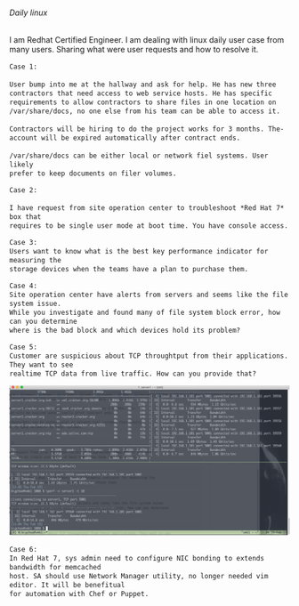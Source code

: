 ###### Daily linux
I am Redhat Certified Engineer. I am dealing with linux daily user 
case from many users. Sharing what were user requests and how to 
resolve it.
```
Case 1:

User bump into me at the hallway and ask for help. He has new three 
contractors that need access to web service hosts. He has specific
requirements to allow contractors to share files in one location on
/var/share/docs, no one else from his team can be able to access it.

Contractors will be hiring to do the project works for 3 months. The-
account will be expired automatically after contract ends.

/var/share/docs can be either local or network fiel systems. User likely
prefer to keep documents on filer volumes.
```

```
Case 2:

I have request from site operation center to troubleshoot *Red Hat 7* box that 
requires to be single user mode at boot time. You have console access.
```
```
Case 3:
Users want to know what is the best key performance indicator for measuring the 
storage devices when the teams have a plan to purchase them.
```
```
Case 4:
Site operation center have alerts from servers and seems like the file system issue.
While you investigate and found many of file system block error, how can you determine
where is the bad block and which devices hold its problem?
```
```
Case 5:
Customer are suspicious about TCP throughtput from their applications. They want to see
realtime TCP data from live traffic. How can you provide that?
```
![iperf_dump](https://github.com/boonchu/opslab/blob/master/daily_linux/iperf.png)
```
Case 6:
In Red Hat 7, sys admin need to configure NIC bonding to extends bandwidth for memcached 
host. SA should use Network Manager utility, no longer needed vim editor. It will be benefitual 
for automation with Chef or Puppet.
```
